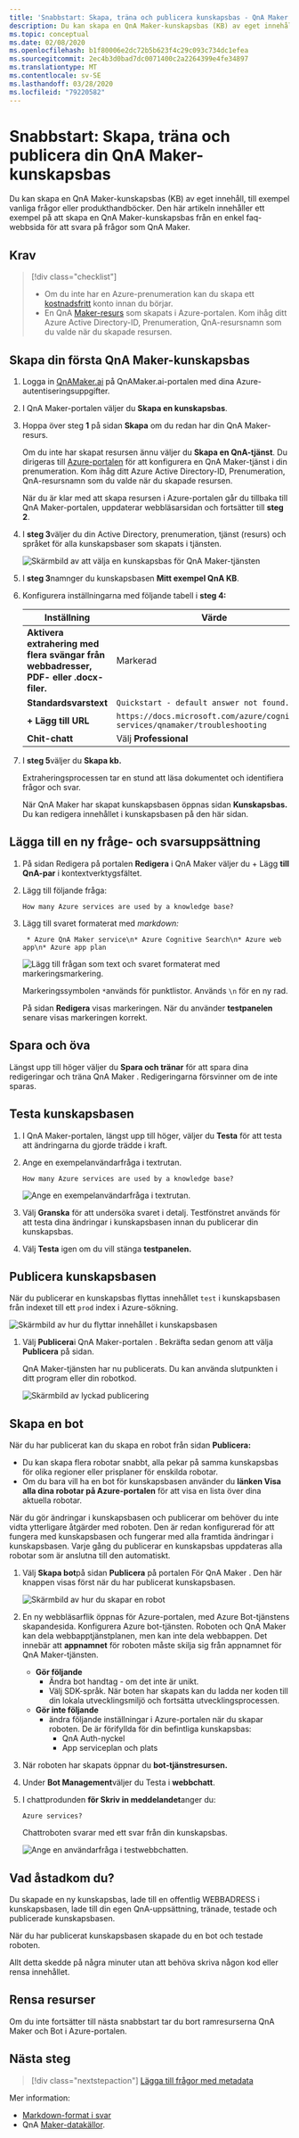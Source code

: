 ```yaml
---
title: 'Snabbstart: Skapa, träna och publicera kunskapsbas - QnA Maker'
description: Du kan skapa en QnA Maker-kunskapsbas (KB) av eget innehåll, till exempel vanliga frågor eller produkthandböcker. Den här artikeln innehåller ett exempel på att skapa en QnA Maker-kunskapsbas från en enkel faq-webbsida för att svara på frågor som QnA Maker.
ms.topic: conceptual
ms.date: 02/08/2020
ms.openlocfilehash: b1f80006e2dc72b5b623f4c29c093c734dc1efea
ms.sourcegitcommit: 2ec4b3d0bad7dc0071400c2a2264399e4fe34897
ms.translationtype: MT
ms.contentlocale: sv-SE
ms.lasthandoff: 03/28/2020
ms.locfileid: "79220582"
---
```

# <a name="quickstart-create-train-and-publish-your-qna-maker-knowledge-base"></a>Snabbstart: Skapa, träna och publicera din QnA Maker-kunskapsbas

Du kan skapa en QnA Maker-kunskapsbas (KB) av eget innehåll, till exempel vanliga frågor eller produkthandböcker. Den här artikeln innehåller ett exempel på att skapa en QnA Maker-kunskapsbas från en enkel faq-webbsida för att svara på frågor som QnA Maker.

## <a name="prerequisites"></a>Krav

> [!div class="checklist"]
> * Om du inte har en Azure-prenumeration kan du skapa ett [kostnadsfritt](https://azure.microsoft.com/free/?WT.mc_id=A261C142F) konto innan du börjar.
> * En QnA [Maker-resurs](https://ms.portal.azure.com/#create/Microsoft.CognitiveServicesQnAMaker) som skapats i Azure-portalen. Kom ihåg ditt Azure Active Directory-ID, Prenumeration, QnA-resursnamn som du valde när du skapade resursen.

## <a name="create-your-first-qna-maker-knowledge-base"></a>Skapa din första QnA Maker-kunskapsbas

1. Logga in [QnAMaker.ai](https://QnAMaker.ai) på QnAMaker.ai-portalen med dina Azure-autentiseringsuppgifter.

1. I QnA Maker-portalen väljer du **Skapa en kunskapsbas**.

1. Hoppa över steg **1** på sidan **Skapa** om du redan har din QnA Maker-resurs.

    Om du inte har skapat resursen ännu väljer du **Skapa en QnA-tjänst**. Du dirigeras till [Azure-portalen](https://ms.portal.azure.com/#create/Microsoft.CognitiveServicesQnAMaker) för att konfigurera en QnA Maker-tjänst i din prenumeration. Kom ihåg ditt Azure Active Directory-ID, Prenumeration, QnA-resursnamn som du valde när du skapade resursen.

    När du är klar med att skapa resursen i Azure-portalen går du tillbaka till QnA Maker-portalen, uppdaterar webbläsarsidan och fortsätter till **steg 2**.

1. I **steg 3**väljer du din Active Directory, prenumeration, tjänst (resurs) och språket för alla kunskapsbaser som skapats i tjänsten.

   ![Skärmbild av att välja en kunskapsbas för QnA Maker-tjänsten](../media/qnamaker-quickstart-kb/qnaservice-selection.png)

1. I **steg 3**namnger du kunskapsbasen **Mitt exempel QnA KB**.

1. Konfigurera inställningarna med följande tabell i **steg 4:**

    |Inställning|Värde|
    |--|--|
    |**Aktivera extrahering med flera svängar från webbadresser, PDF- eller .docx-filer.**|Markerad|
    |**Standardsvarstext**| `Quickstart - default answer not found.`|
    |**+ Lägg till URL**|`https://docs.microsoft.com/azure/cognitive-services/qnamaker/troubleshooting`|
    |**Chit-chatt**|Välj **Professional**|

1. I **steg 5**väljer du **Skapa kb.**

    Extraheringsprocessen tar en stund att läsa dokumentet och identifiera frågor och svar.

    När QnA Maker har skapat kunskapsbasen öppnas sidan **Kunskapsbas.** Du kan redigera innehållet i kunskapsbasen på den här sidan.

## <a name="add-a-new-question-and-answer-set"></a>Lägga till en ny fråge- och svarsuppsättning

1. På sidan Redigera på portalen **Redigera** i QnA Maker väljer du + Lägg **till QnA-par** i kontextverktygsfältet.
1. Lägg till följande fråga:

    `How many Azure services are used by a knowledge base?`

1. Lägg till svaret formaterat med _markdown:_

    ` * Azure QnA Maker service\n* Azure Cognitive Search\n* Azure web app\n* Azure app plan`

    ![ Lägg till frågan som text och svaret formaterat med markeringsmarkering.](../media/qnamaker-create-publish-knowledge-base/add-question-and-answer.png)

    Markeringssymbolen `*`används för punktlistor. Används `\n` för en ny rad.

    På sidan **Redigera** visas markeringen. När du använder **testpanelen** senare visas markeringen korrekt.

## <a name="save-and-train"></a>Spara och öva

Längst upp till höger väljer du **Spara och tränar** för att spara dina redigeringar och träna QnA Maker . Redigeringarna försvinner om de inte sparas.

## <a name="test-the-knowledge-base"></a>Testa kunskapsbasen

1. I QnA Maker-portalen, längst upp till höger, väljer du **Testa** för att testa att ändringarna du gjorde trädde i kraft.
1. Ange en exempelanvändarfråga i textrutan.

    `How many Azure services are used by a knowledge base?`

    ![ Ange en exempelanvändarfråga i textrutan. ](../media/qnamaker-create-publish-knowledge-base/test-panel-in-qna-maker.png)

1. Välj **Granska** för att undersöka svaret i detalj. Testfönstret används för att testa dina ändringar i kunskapsbasen innan du publicerar din kunskapsbas.

1. Välj **Testa** igen om du vill stänga **testpanelen.**

## <a name="publish-the-knowledge-base"></a>Publicera kunskapsbasen

När du publicerar en kunskapsbas flyttas innehållet `test` i kunskapsbasen från indexet till ett `prod` index i Azure-sökning.

![Skärmbild av hur du flyttar innehållet i kunskapsbasen](../media/qnamaker-how-to-publish-kb/publish-prod-test.png)

1. Välj **Publicera**i QnA Maker-portalen . Bekräfta sedan genom att välja **Publicera** på sidan.

    QnA Maker-tjänsten har nu publicerats. Du kan använda slutpunkten i ditt program eller din robotkod.

    ![Skärmbild av lyckad publicering](../media/qnamaker-create-publish-knowledge-base/publish-knowledge-base-to-endpoint.png)

## <a name="create-a-bot"></a>Skapa en bot

När du har publicerat kan du skapa en robot från sidan **Publicera:**

* Du kan skapa flera robotar snabbt, alla pekar på samma kunskapsbas för olika regioner eller prisplaner för enskilda robotar.
* Om du bara vill ha en bot för kunskapsbasen använder du **länken Visa alla dina robotar på Azure-portalen** för att visa en lista över dina aktuella robotar.

När du gör ändringar i kunskapsbasen och publicerar om behöver du inte vidta ytterligare åtgärder med roboten. Den är redan konfigurerad för att fungera med kunskapsbasen och fungerar med alla framtida ändringar i kunskapsbasen. Varje gång du publicerar en kunskapsbas uppdateras alla robotar som är anslutna till den automatiskt.

1. Välj **Skapa bot**på sidan **Publicera** på portalen För QnA Maker . Den här knappen visas först när du har publicerat kunskapsbasen.

    ![Skärmbild av hur du skapar en robot](../media/qnamaker-create-publish-knowledge-base/create-bot-from-published-knowledge-base-page.png)

1. En ny webbläsarflik öppnas för Azure-portalen, med Azure Bot-tjänstens skapandesida. Konfigurera Azure bot-tjänsten. Roboten och QnA Maker kan dela webbapptjänstplanen, men kan inte dela webbappen. Det innebär att **appnamnet** för roboten måste skilja sig från appnamnet för QnA Maker-tjänsten.

    * **Gör följande**
        * Ändra bot handtag - om det inte är unikt.
        * Välj SDK-språk. När boten har skapats kan du ladda ner koden till din lokala utvecklingsmiljö och fortsätta utvecklingsprocessen.
    * **Gör inte följande**
        * ändra följande inställningar i Azure-portalen när du skapar roboten. De är förifyllda för din befintliga kunskapsbas:
           * QnA Auth-nyckel
           * App serviceplan och plats


1. När roboten har skapats öppnar du **bot-tjänstresursen.**
1. Under **Bot Management**väljer du Testa i **webbchatt**.
1. I chattprodunden **för Skriv in meddelandet**anger du:

    `Azure services?`

    Chattroboten svarar med ett svar från din kunskapsbas.

    ![Ange en användarfråga i testwebbchatten.](../media/qnamaker-create-publish-knowledge-base/test-web-chat.png)

## <a name="what-did-you-accomplish"></a>Vad åstadkom du?

Du skapade en ny kunskapsbas, lade till en offentlig WEBBADRESS i kunskapsbasen, lade till din egen QnA-uppsättning, tränade, testade och publicerade kunskapsbasen.

När du har publicerat kunskapsbasen skapade du en bot och testade roboten.

Allt detta skedde på några minuter utan att behöva skriva någon kod eller rensa innehållet.

## <a name="clean-up-resources"></a>Rensa resurser

Om du inte fortsätter till nästa snabbstart tar du bort ramresurserna QnA Maker och Bot i Azure-portalen.

## <a name="next-steps"></a>Nästa steg

> [!div class="nextstepaction"]
> [Lägga till frågor med metadata](add-question-metadata-portal.md)

Mer information:

* [Markdown-format i svar](../reference-markdown-format.md)
* QnA [Maker-datakällor](../concepts/knowledge-base.md).


